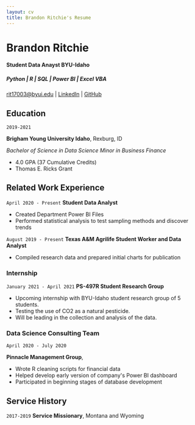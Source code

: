 ```yaml
---
layout: cv
title: Brandon Ritchie's Resume
---
```

# Brandon Ritchie
#### Student Data Anayst BYU-Idaho
##### Python | R | SQL | Power BI | Excel VBA

<div id="webaddress">
<a href="rit17003@byui.edu">rit17003@byui.edu</a>
| <a href="https://www.linkedin.com/in/brandon-k-ritchie">LinkedIn</a>
| <a href="https://github.com/brandonritchie">GitHub</a>
</div>

<!-- https://www.monique.tech/the-art-of-markdown -->

## Education

`2019-2021`

__Brigham Young University Idaho__, Rexburg, ID

_Bachelor of Science in Data Science_
_Minor in Business Finance_

- 4.0 GPA (37 Cumulative Credits)
- Thomas E. Ricks Grant

## Related Work Experience

`April 2020 - Present`
__Student Data Analyst__
- Created Department Power BI Files
- Performed statistical analysis to test sampling methods and discover trends

`August 2019 - Present`
__Texas A&M Agrilife Student Worker and Data Analyst__
- Compiled research data and prepared initial charts for publication

### Internship

`January 2021 - April 2021`
__PS-497R Student Research Group__
- Upcoming internship with BYU-Idaho student research group of 5 students. 
- Testing the use of CO2 as a natural pesticide. 
- Will be leading in the collection and analysis of the data.


### Data Science Consulting Team

`April 2020 - July 2020`

__Pinnacle Management Group__, 

- Wrote R cleaning scripts for financial data
- Helped develop early version of company's Power BI dashboard
- Participated in beginning stages of database development

## Service History

`2017-2019`
__Service Missionary__, Montana and Wyoming



<!-- ### Footer

Last updated: May 2013 -->


